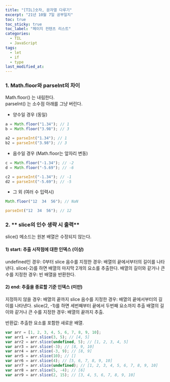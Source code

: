 ```yaml
---
title: "[TIL]숫자, 문자열 다루기"
excerpt: "21년 10월 7일 공부일지"
toc: true
toc_sticky: true
toc_label: "페이지 컨텐츠 리스트"
categories:
  - TIL
  - JavaScript
tags:
  - let
  - if
  - type
last_modified_at:
---
```


### 1. **Math.floor와 parseInt의 차이**

Math.floor() 는 내림한다.  
parseInt() 는 소수점 아래를 그냥 버린다.

- 양수일 경우 (동일)

```javascript
a = Math.floor("1.34"); // 1
b = Math.floor("3.98"); // 3

a2 = parseInt("1.34"); // 1
b2 = parseInt("3.98"); // 3
```

- 음수일 경우 (Math.floor는 앞자리 변동)

```javascript
c = Math.floor("-1.34"); // -2
d = Math.floor("-5.69"); // -6

c2 = parseInt("-1.34"); // -1
d2 = parseInt("-5.69"); // -5
```

- 그 외 (여러 수 입력시)

```javascript
Math.floor("12  34  56"); // NaN

parseInt("12  34  56"); // 12
```

### 2. ** slice의 인수 생략 시 출력**

slice() 메소드는 원본 배열은 수정되지 않는다.

#### 1) start: 추출 시작점에 대한 인덱스 (이상)

undefined인 경우: 0부터 slice
음수를 지정한 경우: 배열의 끝에서부터의 길이를 나타낸다. slice(-2)를 하면 배열의 마지막 2개의 요소를 추출한다.
배열의 길이와 같거나 큰 수를 지정한 경우: 빈 배열을 반환한다.

#### 2) end: 추출을 종료할 기준 인덱스 (미만)

지정하지 않을 경우: 배열의 끝까지 slice
음수를 지정한 경우: 배열의 끝에서부터의 길이를 나타낸다. slice(2, -1)를 하면 세번째부터 끝에서 두번째 요소까지 추출
배열의 길이와 같거나 큰 수를 지정한 경우: 배열의 끝까지 추출.

반환값: 추출한 요소를 포함한 새로운 배열.

```javascript
var arr = [1, 2, 3, 4, 5, 6, 7, 8, 9, 10];
var arr1 = arr.slice(3, 5); // [4, 5]
var arr2 = arr.slice(undefined, 5); // [1, 2, 3, 4, 5]
var arr3 = arr.slice(-3); // [8, 9, 10]
var arr4 = arr.slice(-3, 9); // [8, 9]
var arr5 = arr.slice(10); // []
var arr6 = arr.slice(4); // [5, 6, 7, 8, 9, 10]
var arr7 = arr.slice(undefined); // [1, 2, 3, 4, 5, 6, 7, 8, 9, 10]
var arr8 = arr.slice(5, -4); // [6]
var arr9 = arr.slice(2, 15); // [3, 4, 5, 6, 7, 8, 9, 10]
```
